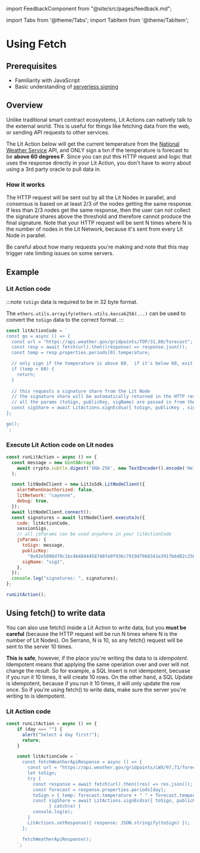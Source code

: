 import FeedbackComponent from "@site/src/pages/feedback.md";

import Tabs from '@theme/Tabs';
import TabItem from '@theme/TabItem';

# Using Fetch

## Prerequisites

- Familiarity with JavaScript
- Basic understanding of [serverless signing](../serverless-signing/quick-start.md)

## Overview
Unlike traditional smart contract ecosystems, Lit Actions can natively talk to the external world. This is useful for things like fetching data from the web, or sending API requests to other services.

The Lit Action below will get the current temperature from the [National Weather Service](https://www.weather.gov/) API, and ONLY sign a txn if the temperature is forecast to be **above 60 degrees F**. Since you can put this HTTP request and logic that uses the response directly in your Lit Action, you don't have to worry about using a 3rd party oracle to pull data in.

### How it works

The HTTP request will be sent out by all the Lit Nodes in parallel, and consensus is based on at least 2/3 of the nodes getting the same response. If less than 2/3 nodes get the same response, then the user can not collect the signature shares above the threshold and therefore cannot produce the final signature. Note that your HTTP request will be sent N times where N is the number of nodes in the Lit Network, because it's sent from every Lit Node in parallel. 

Be careful about how many requests you're making and note that this may trigger rate limiting issues on some servers.

## Example

### Lit Action code

:::note
`toSign` data is required to be in 32 byte format. 

The `ethers.utils.arrayify(ethers.utils.keccak256(...)` can be used to convert the `toSign` data to the correct format.
:::

```jsx
const litActionCode = `
const go = async () => {  
  const url = "https://api.weather.gov/gridpoints/TOP/31,80/forecast";
  const resp = await fetch(url).then((response) => response.json());
  const temp = resp.properties.periods[0].temperature;

  // only sign if the temperature is above 60.  if it's below 60, exit.
  if (temp < 60) {
    return;
  }
  
  // this requests a signature share from the Lit Node
  // the signature share will be automatically returned in the HTTP response from the node
  // all the params (toSign, publicKey, sigName) are passed in from the LitJsSdk.executeJs() function
  const sigShare = await LitActions.signEcdsa({ toSign, publicKey , sigName });
};

go();
`;
```

### Execute Lit Action code on Lit nodes

```jsx
const runLitAction = async () => {
  const message = new Uint8Array(
    await crypto.subtle.digest('SHA-256', new TextEncoder().encode('Hello world'))
  );

  const litNodeClient = new LitJsSdk.LitNodeClient({
    alertWhenUnauthorized: false,
    litNetwork: "cayenne",
    debug: true,
  });
  await litNodeClient.connect();
  const signatures = await litNodeClient.executeJs({
    code: litActionCode,
    sessionSigs,
    // all jsParams can be used anywhere in your litActionCode
    jsParams: {
      toSign: message,
      publicKey:
        "0x02e5896d70c1bc4b4844458748fe0f936c7919d7968341e391fb6d82c258192e64",
      sigName: "sig1",
    },
  });
  console.log("signatures: ", signatures);
};

runLitAction();
```

## Using fetch() to write data
You can also use fetch() inside a Lit Action to write data, but you **must be careful** (because the HTTP request will be run N times where N is the number of Lit Nodes). On Serrano, N is 10, so any fetch() request will be sent to the server 10 times.

**This is safe**, however, if the place you're writing the data to is *idempotent*. Idempotent means that applying the same operation over and over will not change the result. So for example, a SQL Insert is not idempotent, becuase if you run it 10 times, it will create 10 rows. On the other hand, a SQL Update is idempotent, because if you run it 10 times, it will only update the row once. So if you're using fetch() to write data, make sure the server you're writing to is idempotent.

### Lit Action code

```jsx
const runLitAction = async () => {
    if (day === "") {
      alert("Select a day first!");
      return;
    }

    const litActionCode = `
      const fetchWeatherApiResponse = async () => {
        const url = "https://api.weather.gov/gridpoints/LWX/97,71/forecast";
        let toSign;
        try {
          const response = await fetch(url).then((res) => res.json());
          const forecast = response.properties.periods[day];
          toSign = { temp: forecast.temperature + " " + forecast.temperatureUnit, shortForecast: forecast.shortForecast };
          const sigShare = await LitActions.signEcdsa({ toSign, publicKey, sigName });
				} catch(e) {
          console.log(e);
        }
        LitActions.setResponse({ response: JSON.stringify(toSign) });
      };

      fetchWeatherApiResponse();
    `;

```

<FeedbackComponent/>
